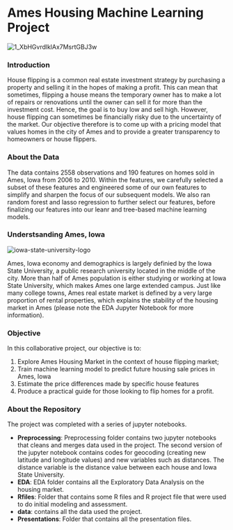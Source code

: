 # Ames Housing Machine Learning Project
![1_XbHGvrdlklAx7MsrtGBJ3w](https://user-images.githubusercontent.com/29543481/103142793-e3482080-46d7-11eb-8b8b-624a04af6106.jpeg)

### Introduction

House flipping is a common real estate investment strategy by purchasing a property and selling it in the hopes of making a profit. This can mean that sometimes, flipping a house means the temporary owner has to make a lot of repairs or renovations until the owner can sell it for more than the investment cost. Hence, the goal is to buy low and sell high. However, house flipping can sometimes be financially risky due to the uncertainty of the market. Our objective therefore is to come up with a pricing model that values homes in the city of Ames and to provide a greater transparency to homeowners or house flippers. 



### About the Data

The data contains 2558 observations and 190 features on homes sold in Ames, Iowa from 2006 to 2010. Within the features, we carefully selected a subset of these features and engineered some of our own features to simplify and sharpen the focus of our subsequent models. We also ran random forest and lasso regression to further select our features, before finalizing our features into our leanr and tree-based machine learning models. 



### Understsanding Ames, Iowa

![iowa-state-university-logo](https://user-images.githubusercontent.com/29543481/103159147-c40ec900-4793-11eb-868f-094e36cef61e.png)

Ames, Iowa economy and demographics is largely definied by the Iowa State University, a public research university located in the middle of the city. More than half of Ames population is either studying or working at Iowa State University, which makes Ames one large extended campus. Just like many college towns, Ames real estate market is defined by a very large proportion of rental properties, which explains the stability of the housing market in Ames (please note the EDA Jupyter Notebook for more information). 



### Objective

In this collaborative project, our objective is to: 
1. Explore Ames Housing Market in the context of house flipping market;
2. Train machine learning model to predict future housing sale prices in Ames, Iowa
3. Estimate the price differences made by specific house features 
4. Produce a practical guide for those looking to flip homes for a profit.



### About the Repository

The project was completed with a series of jupyter notebooks. 

- **Preprocessing**: Preprocessing folder contains two jupyter notebooks that cleans and merges data used in the project. The second version of the jupyter notebook contains codes for geocoding (creating new latitude and longitude values) and new variables such as distances. The distance variable is the distance value between each house and Iowa State University.
- **EDA**: EDA folder contains all the Exploratory Data Analysis on the housing market. 
- **Rfiles**: Folder that contains some R files and R project file that were used to do initial modeling and assessment.
- **data**: contains all the data used the project.
- **Presentations**: Folder that contains all the presentation files. 


